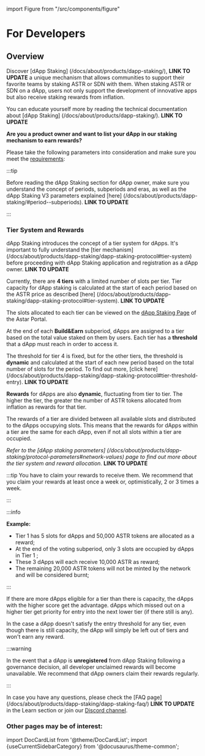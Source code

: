 import Figure from "/src/components/figure"

# For Developers

## Overview

Discover [dApp Staking] (/docs/about/products/dapp-staking/),  **LINK TO UPDATE** a unique mechanism that allows communities to support their favorite teams by staking ASTR or SDN with them. When staking ASTR or SDN on a dApp, users not only support the development of innovative apps but also receive staking rewards from inflation.

You can educate yourself more by reading the technical documentation about [dApp Staking] (/docs/about/products/dapp-staking/). **LINK TO UPDATE**

**Are you a product owner and want to list your dApp in our staking mechanism to earn rewards?**  

Please take the following parameters into consideration and make sure you meet the [requirements](/use/how-to-guides/layer-1/dapp-staking/for-devs/requirements.md):

:::tip

Before reading the dApp Staking section for dApp owner, make sure you understand the concept of periods, subperiods and eras, as well as the dApp Staking V3 parameters explained [here] (/docs/about/products/dapp-staking/#period--subperiods).  **LINK TO UPDATE**

:::

### Tier System and Rewards

dApp Staking introduces the concept of a tier system for dApps. It's important to fully understand the [tier mechanism] (/docs/about/products/dapp-staking/dapp-staking-protocol#tier-system) before proceeding with dApp Staking application and registration as a dApp owner.  **LINK TO UPDATE**

Currently, there are **4 tiers** with a limited number of slots per tier. Tier capacity for dApp staking is calculated at the start of each period based on the ASTR price as described [here] (/docs/about/products/dapp-staking/dapp-staking-protocol#tier-system).   **LINK TO UPDATE**

The slots allocated to each tier can be viewed on the [dApp Staking Page](https://portal.astar.network/astar/dapp-staking/discover) of the Astar Portal.

At the end of each **Build&Earn** subperiod, dApps are assigned to a tier based on the total value staked on them by users. Each tier has a **threshold** that a dApp must reach in order to access it.

The threshold for tier 4 is fixed, but for the other tiers, the threshold is **dynamic** and calculated at the start of each new period based on the total number of slots for the period. To find out more, [click here] (/docs/about/products/dapp-staking/dapp-staking-protocol#tier-threshold-entry).  **LINK TO UPDATE**

**Rewards** for dApps are also **dynamic**, fluctuating from tier to tier. The higher the tier, the greater the number of ASTR tokens allocated from inflation as rewards for that tier.

The rewards of a tier are divided between all available slots and distributed to the dApps occupying slots. This means that the rewards for dApps within a tier are the same for each dApp, even if not all slots within a tier are occupied.

*Refer to the [dApp staking parameters] (/docs/about/products/dapp-staking/protocol-parameters#network-values) page to find out more about the tier system and reward allocation.*  **LINK TO UPDATE**

:::tip
You have to claim your rewards to receive them. We recommend that you claim your rewards at least once a week or, optimistically, 2 or 3 times a week.

 :::

:::info

**Example:**

- Tier 1 has 5 slots for dApps and 50,000 ASTR tokens are allocated as a reward;
- At the end of the voting subperiod, only 3 slots are occupied by dApps in Tier 1 ;
- These 3 dApps will each receive 10,000 ASTR as reward;
- The remaining 20,000 ASTR tokens will not be minted by the network and will be considered burnt;

:::

If there are more dApps eligible for a tier than there is capacity, the dApps with the higher score get the advantage. dApps which missed out on a higher tier get priority for entry into the next lower tier (if there still is any).

In the case a dApp doesn't satisfy the entry threshold for any tier, even though there is still capacity, the dApp will simply be left out of tiers and won't earn any reward.

:::warning

In the event that a dApp is **unregistered** from dApp Staking following a governance decision, all developer unclaimed rewards will become unavailable. We recommend that dApp owners claim their rewards regularly.

:::

In case you have any questions, please check the [FAQ page] (/docs/about/products/dapp-staking/dapp-staking-faq/)  **LINK TO UPDATE** in the Learn section or join our [Discord channel](https://discord.com/invite/astarnetwork).

### Other pages may be of interest:

import DocCardList from '@theme/DocCardList';
import {useCurrentSidebarCategory} from '@docusaurus/theme-common';

<DocCardList items={useCurrentSidebarCategory().items}/>

